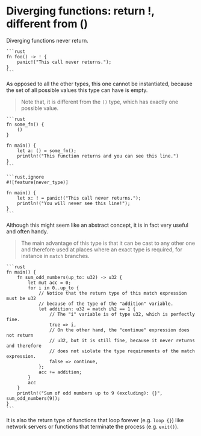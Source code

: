 # Diverging functions: return !, different from ()

Diverging functions never return.

~~~admonish info title="They are marked using *!*, which is an empty type." collapsible=true
```rust
fn foo() -> ! {
    panic!("This call never returns.");
}
```
~~~

As opposed to all the other types, this one cannot be instantiated, because the
set of all possible values this type can have is empty.

> Note that, it is
> different from the `()` type, which has exactly one possible value.

~~~admonish info title="For example, this function returns as usual, although there is no information in the return value." collapsible=true
```rust
fn some_fn() {
    ()
}

fn main() {
    let a: () = some_fn();
    println!("This function returns and you can see this line.")
}
```
~~~

~~~admonish info title="As opposed to this function, which will never return the control back to the caller." collapsible=true
```rust,ignore
#![feature(never_type)]

fn main() {
    let x: ! = panic!("This call never returns.");
    println!("You will never see this line!");
}
```
~~~

Although this might seem like an abstract concept, it is in fact very useful and
often handy.

> The main advantage of this type is that it can be cast to any other
> one and therefore used at places where an exact type is required, for instance
> in `match` branches.

~~~admonish info title="This allows us to write code like this:" collapsible=true
```rust
fn main() {
    fn sum_odd_numbers(up_to: u32) -> u32 {
        let mut acc = 0;
        for i in 0..up_to {
            // Notice that the return type of this match expression must be u32
            // because of the type of the "addition" variable.
            let addition: u32 = match i%2 == 1 {
                // The "i" variable is of type u32, which is perfectly fine.
                true => i,
                // On the other hand, the "continue" expression does not return
                // u32, but it is still fine, because it never returns and therefore
                // does not violate the type requirements of the match expression.
                false => continue,
            };
            acc += addition;
        }
        acc
    }
    println!("Sum of odd numbers up to 9 (excluding): {}", sum_odd_numbers(9));
}
```
~~~

It is also the return type of functions that loop forever (e.g. `loop {}`) like
network servers or functions that terminate the process (e.g. `exit()`).
